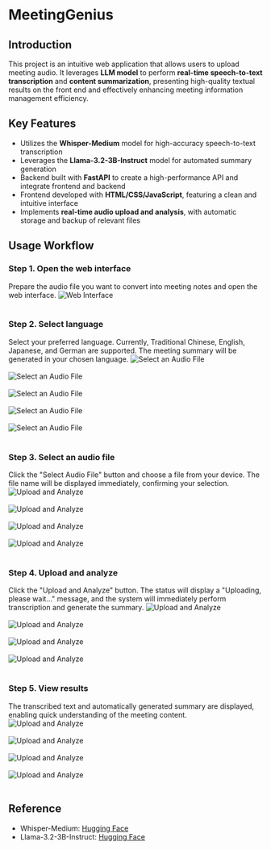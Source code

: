 # MeetingGenius

## Introduction
This project is an intuitive web application that allows users to upload meeting audio. It leverages **LLM model** to perform **real-time speech-to-text transcription** and **content summarization**, presenting high-quality textual results on the front end and effectively enhancing meeting information management efficiency.

## Key Features
- Utilizes the **Whisper-Medium** model for high-accuracy speech-to-text transcription
- Leverages the **Llama-3.2-3B-Instruct** model for automated summary generation
- Backend built with **FastAPI** to create a high-performance API and integrate frontend and backend
- Frontend developed with **HTML/CSS/JavaScript**, featuring a clean and intuitive interface
- Implements **real-time audio upload and analysis**, with automatic storage and backup of relevant files

## Usage Workflow
### Step 1. Open the web interface
Prepare the audio file you want to convert into meeting notes and open the web interface.
![Web Interface](screenshot/1_web_interface.png)<br><br>
### Step 2. Select language
Select your preferred language. Currently, Traditional Chinese, English, Japanese, and German are supported. The meeting summary will be generated in your chosen language.
![Select an Audio File](screenshot/2_select_language.png)<br><br>
![Select an Audio File](screenshot/2_1_select_language_Chinese.png)<br><br>
![Select an Audio File](screenshot/2_2_select_language_English.png)<br><br>
![Select an Audio File](screenshot/2_3_select_language_Japanese.png)<br><br>
![Select an Audio File](screenshot/2_4_select_language_German.png)<br><br>
### Step 3. Select an audio file
Click the "Select Audio File" button and choose a file from your device. The file name will be displayed immediately, confirming your selection.
![Upload and Analyze](screenshot/3_1_select_an_audio_file_Chinese.png)<br><br>
![Upload and Analyze](screenshot/3_2_select_an_audio_file_English.png)<br><br>
![Upload and Analyze](screenshot/3_3_select_an_audio_file_Japanese.png)<br><br>
![Upload and Analyze](screenshot/3_4_select_an_audio_file_German.png)<br><br>
### Step 4. Upload and analyze
Click the "Upload and Analyze" button. The status will display a "Uploading, please wait..." message, and the system will immediately perform transcription and generate the summary.
![Upload and Analyze](screenshot/4_1_upload_and_analyze_Chinese.png)<br><br>
![Upload and Analyze](screenshot/4_2_upload_and_analyze_English.png)<br><br>
![Upload and Analyze](screenshot/4_3_upload_and_analyze_Japanese.png)<br><br>
![Upload and Analyze](screenshot/4_4_upload_and_analyze_German.png)<br><br>
### Step 5. View results
The transcribed text and automatically generated summary are displayed, enabling quick understanding of the meeting content.
![Upload and Analyze](screenshot/5_1_view_results_Chinese.png)<br><br>
![Upload and Analyze](screenshot/5_2_view_results_English.png)<br><br>
![Upload and Analyze](screenshot/5_3_view_results_Japanese.png)<br><br>
![Upload and Analyze](screenshot/5_4_view_results_German.png)<br><br>

## Reference
- Whisper-Medium: [Hugging Face](https://huggingface.co/openai/whisper-medium)
- Llama-3.2-3B-Instruct: [Hugging Face](https://huggingface.co/meta-llama/Llama-3.2-3B-Instruct)




